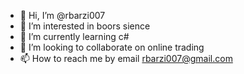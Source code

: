 - 👋 Hi, I’m @rbarzi007
- 👀 I’m interested in boors sience
- 🌱 I’m currently learning c#
- 💞️ I’m looking to collaborate on online trading
- 📫 How to reach me by email rbarzi007@gmail.com

<!---
rbarzi007/rbarzi007 is a ✨ special ✨ repository because its `README.md` (this file) appears on your GitHub profile.
You can click the Preview link to take a look at your changes.
--->
